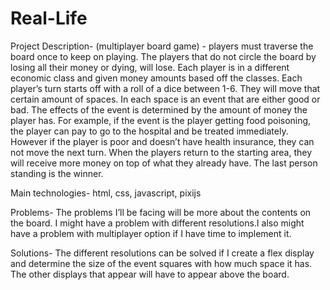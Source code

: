 # Real-Life

Project Description- (multiplayer board game) - players must traverse the board once to keep on playing. The players that do not circle the board by losing all their money or dying, will lose. Each player is in a different economic class and given money amounts based off the classes. Each player’s turn starts off with a roll of a dice between 1-6. They will move that certain amount of spaces. In each space is an event that are either good or bad. The effects of the event is determined by the amount of money the player has. For example, if the event is the player getting food poisoning, the player can pay to go to the hospital and be treated immediately. However if the player is poor and doesn’t have health insurance, they can not move the next turn. When the players return to the starting area, they will receive more money on top of what they already have. The last person standing is the winner.

Main technologies- html, css, javascript, pixijs

Problems- The problems I’ll be facing will be more about the contents on the board. I might have a problem with different resolutions.I also might have a problem with multiplayer option if I have time to implement it.

Solutions- The different resolutions can be solved if I create a flex display and determine the size of the event squares with how much space it has. The other displays that appear will have to appear above the board. 
